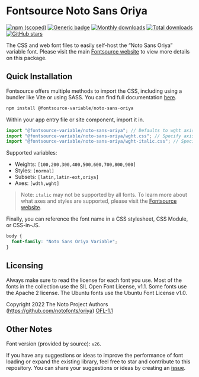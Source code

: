 # Fontsource Noto Sans Oriya

[![npm (scoped)](https://img.shields.io/npm/v/@fontsource-variable/noto-sans-oriya?color=brightgreen)](https://www.npmjs.com/package/@fontsource-variable/noto-sans-oriya) [![Generic badge](https://img.shields.io/badge/fontsource-passing-brightgreen)](https://github.com/fontsource/fontsource) [![Monthly downloads](https://badgen.net/npm/dm/@fontsource-variable/noto-sans-oriya)](https://github.com/fontsource/fontsource) [![Total downloads](https://badgen.net/npm/dt/@fontsource-variable/noto-sans-oriya)](https://github.com/fontsource/fontsource) [![GitHub stars](https://img.shields.io/github/stars/fontsource/fontsource.svg?style=social&label=Star)](https://github.com/fontsource/fontsource/stargazers)

The CSS and web font files to easily self-host the “Noto Sans Oriya” variable font. Please visit the main [Fontsource website](https://fontsource.org/fonts/noto-sans-oriya) to view more details on this package.

## Quick Installation

Fontsource offers multiple methods to import the CSS, including using a bundler like Vite or using SASS. You can find full documentation [here](https://fontsource.org/docs/getting-started/introduction).

```javascript
npm install @fontsource-variable/noto-sans-oriya
```

Within your app entry file or site component, import it in.

```javascript
import "@fontsource-variable/noto-sans-oriya"; // Defaults to wght axis
import "@fontsource-variable/noto-sans-oriya/wght.css"; // Specify axis
import "@fontsource-variable/noto-sans-oriya/wght-italic.css"; // Specify axis and style
```

Supported variables:
- Weights: `[100,200,300,400,500,600,700,800,900]`
- Styles: `[normal]`
- Subsets: `[latin,latin-ext,oriya]`
- Axes: `[wdth,wght]`

> Note: `italic` may not be supported by all fonts. To learn more about what axes and styles are supported, please visit the [Fontsource website](https://fontsource.org/fonts/noto-sans-oriya).

Finally, you can reference the font name in a CSS stylesheet, CSS Module, or CSS-in-JS.

```css
body {
  font-family: "Noto Sans Oriya Variable";
}
```

## Licensing
Always make sure to read the license for each font you use. Most of the fonts in the collection use the SIL Open Font License, v1.1. Some fonts use the Apache 2 license. The Ubuntu fonts use the Ubuntu Font License v1.0.

Copyright 2022 The Noto Project Authors (https://github.com/notofonts/oriya)
[OFL-1.1](http://scripts.sil.org/OFL)

## Other Notes
Font version (provided by source): `v26`.

If you have any suggestions or ideas to improve the performance of font loading or expand the existing library, feel free to star and contribute to this repository. You can share your suggestions or ideas by creating an [issue](https://github.com/fontsource/fontsource/issues).